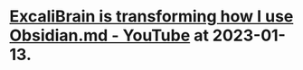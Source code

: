# [ExcaliBrain is transforming how I use Obsidian.md - YouTube](https://www.youtube.com/watch?v=gOkniMkDPyM) at 2023-01-13.

